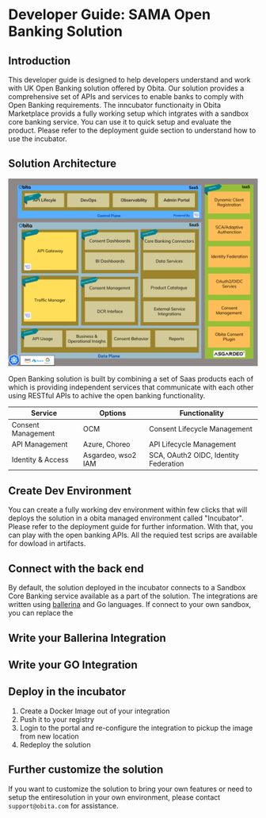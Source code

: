 # Developer Guide: SAMA Open Banking Solution

## Introduction
This developer guide is designed to help developers understand and work with UK Open Banking solution offered by Obita. Our solution provides a comprehensive set of APIs and services to enable banks to comply with Open Banking requirements.
The inncubator functionaity in Obita Marketplace provids a fully working setup which intgrates with a sandbox core banking service. You can use it to quick setup and evaluate the product. Please refer to the deployment guide section to understand how to use the incubator.

## Solution Architecture
![solution architecture](https://raw.githubusercontent.com/obita-tech/catalog/master/samaa-1-0-0/resources/solutionArchitecture.png)

 Open Banking solution is built by combining a set of Saas products each of which is providing independent services that communicate with each other using RESTful APIs to achive the open banking functionality.

| Service                 | Options            |  Functionality                        |
|-------------------------|--------------------|---------------------------------------|
|  Consent Management     | OCM                | Consent Lifecycle Management          |
|  API Management         | Azure, Choreo      | API Lifecycle Management              |
|  Identity & Access      | Asgardeo, wso2 IAM | SCA, OAuth2 OIDC, Identity Federation |


## Create Dev Environment
You can create a fully working dev environment within few clicks that will deploys the solution in a obita managed environment called "Incubator". Please refer to the deployment guide for further information.
With that, you can play with the open banking APIs. All the requied test scrips are available for dowload in artifacts.

## Connect with the back end
By default, the solution deployed in the incubator connects to a Sandbox Core Banking service available as a part of the solution. The integrations are written using [ballerina](https://ballerina.io/) and Go languages. If connect to your own sandbox, you can replace the  

## Write your Ballerina Integration


## Write your GO Integration


## Deploy in the incubator
1. Create a Docker Image out of your integration
2. Push it to your registry
3. Login to the portal and re-configure the integration to pickup the image from new location
4. Redeploy the solution 

## Further customize the solution
If you want to customize the solution to bring your own features or need to setup the entiresolution in your own environment, please contact `support@obita.com` for assistance.
